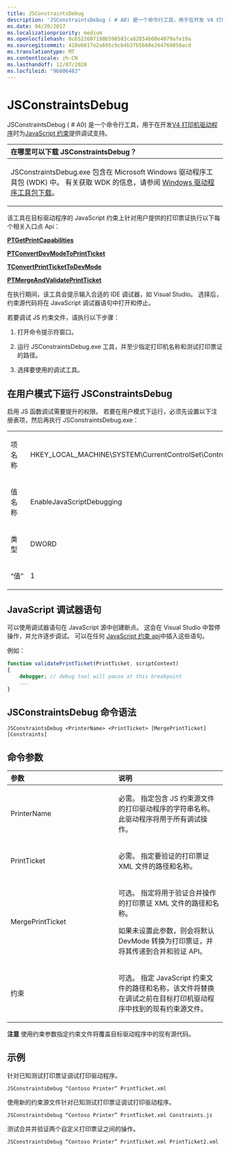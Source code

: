 ```yaml
---
title: JSConstraintsDebug
description: 'JSConstraintsDebug ( # A0) 是一个命令行工具，用于在开发 V4 打印机驱动程序时为 JavaScript 约束提供调试支持。'
ms.date: 04/20/2017
ms.localizationpriority: medium
ms.openlocfilehash: 0c6522607190b598583ca82854b08e4079afe19a
ms.sourcegitcommit: 418e6617e2a695c9cb4b37b5b60e264760858acd
ms.translationtype: MT
ms.contentlocale: zh-CN
ms.lasthandoff: 12/07/2020
ms.locfileid: "96806483"
---
```

# <a name="jsconstraintsdebug"></a>JSConstraintsDebug


JSConstraintsDebug ( # A0) 是一个命令行工具，用于在开发[V4 打印机驱动程序](../print/v4-printer-driver.md)时为[JavaScript 约束](../print/javascript-constraints.md)提供调试支持。

<table>
<colgroup>
<col width="100%" />
</colgroup>
<thead>
<tr class="header">
<th align="left">在哪里可以下载 JSConstraintsDebug？</th>
</tr>
</thead>
<tbody>
<tr class="odd">
<td align="left"><p>JSConstraintsDebug.exe 包含在 Microsoft Windows 驱动程序工具包 (WDK) 中。 有关获取 WDK 的信息，请参阅 <a href="/windows-hardware/drivers/download-the-wdk" data-raw-source="[Windows Driver Kit downloads](../download-the-wdk.md)">Windows 驱动程序工具包下载</a>。</p></td>
</tr>
</tbody>
</table>

 

该工具在目标驱动程序的 JavaScript 约束上针对用户提供的打印票证执行以下每个相关入口点 Api：

[**PTGetPrintCapabilities**](/windows/win32/api/prntvpt/nf-prntvpt-ptgetprintcapabilities)

[**PTConvertDevModeToPrintTicket**](/windows/win32/api/prntvpt/nf-prntvpt-ptconvertdevmodetoprintticket)

[**TConvertPrintTicketToDevMode**](/windows/win32/api/prntvpt/nf-prntvpt-ptconvertprinttickettodevmode)

[**PTMergeAndValidatePrintTicket**](/windows/win32/api/prntvpt/nf-prntvpt-ptmergeandvalidateprintticket)

在执行期间，该工具会提示输入合适的 IDE 调试器，如 Visual Studio。 选择后，约束源代码将在 JavaScript 调试器语句中打开和停止。

若要调试 JS 约束文件，请执行以下步骤：

1.  打开命令提示符窗口。

2.  运行 JSConstraintsDebug.exe 工具，并至少指定打印机名称和测试打印票证的路径。

3.  选择要使用的调试工具。

## <a name="span-idrunning_jsconstraintsdebug_in_user_modespanspan-idrunning_jsconstraintsdebug_in_user_modespanspan-idrunning_jsconstraintsdebug_in_user_modespanrunning-jsconstraintsdebug-in-user-mode"></a><span id="Running_JSConstraintsDebug_in_user_mode"></span><span id="running_jsconstraintsdebug_in_user_mode"></span><span id="RUNNING_JSCONSTRAINTSDEBUG_IN_USER_MODE"></span>在用户模式下运行 JSConstraintsDebug


启用 JS 函数调试需要提升的权限。 若要在用户模式下运行，必须先设置以下注册表项，然后再执行 JSConstraintsDebug.exe：

<table>
<colgroup>
<col width="50%" />
<col width="50%" />
</colgroup>
<tbody>
<tr class="odd">
<td align="left"><p>项名称</p></td>
<td align="left"><p>HKEY_LOCAL_MACHINE\SYSTEM\CurrentControlSet\Control\Print</p></td>
</tr>
<tr class="even">
<td align="left"><p>值名称</p></td>
<td align="left"><p>EnableJavaScriptDebugging</p></td>
</tr>
<tr class="odd">
<td align="left"><p>类型</p></td>
<td align="left"><p>DWORD</p></td>
</tr>
<tr class="even">
<td align="left"><p>“值”</p></td>
<td align="left"><p>1</p></td>
</tr>
</tbody>
</table>

 

## <a name="span-idjavascript_debugger_statementsspanspan-idjavascript_debugger_statementsspanspan-idjavascript_debugger_statementsspanjavascript-debugger-statements"></a><span id="JavaScript_debugger_statements"></span><span id="javascript_debugger_statements"></span><span id="JAVASCRIPT_DEBUGGER_STATEMENTS"></span>JavaScript 调试器语句


可以使用调试器语句在 JavaScript 源中创建断点。 这会在 Visual Studio 中暂停操作，并允许逐步调试。 可以在任何 [JavaScript 约束 api](../print/javascript-constraints.md)中插入这些语句。

例如：

```JavaScript
function validatePrintTicket(PrintTicket, scriptContext)
{
    debugger; // debug tool will pause at this breakpoint
    ...
}
```

## <a name="span-idjsconstraintsdebug_command_syntaxspanspan-idjsconstraintsdebug_command_syntaxspanspan-idjsconstraintsdebug_command_syntaxspanjsconstraintsdebug-command-syntax"></a><span id="JSConstraintsDebug_Command_Syntax"></span><span id="jsconstraintsdebug_command_syntax"></span><span id="JSCONSTRAINTSDEBUG_COMMAND_SYNTAX"></span>JSConstraintsDebug 命令语法


```
JSConstraintsDebug <PrinterName> <PrintTicket> [MergePrintTicket] [Constraints]
```

## <a name="span-idcommand_parametersspanspan-idcommand_parametersspanspan-idcommand_parametersspancommand-parameters"></a><span id="Command_parameters"></span><span id="command_parameters"></span><span id="COMMAND_PARAMETERS"></span>命令参数


<table>
<colgroup>
<col width="50%" />
<col width="50%" />
</colgroup>
<thead>
<tr class="header">
<th align="left">参数</th>
<th align="left">说明</th>
</tr>
</thead>
<tbody>
<tr class="odd">
<td align="left"><p><span id="PrinterName"></span><span id="printername"></span><span id="PRINTERNAME"></span>PrinterName</p></td>
<td align="left"><p>必需。 指定包含 JS 约束源文件的打印驱动程序的字符串名称。 此驱动程序将用于所有调试操作。</p></td>
</tr>
<tr class="even">
<td align="left"><p><span id="PrintTicket"></span><span id="printticket"></span><span id="PRINTTICKET"></span>PrintTicket</p></td>
<td align="left"><p>必需。 指定要验证的打印票证 XML 文件的路径和名称。</p></td>
</tr>
<tr class="odd">
<td align="left"><p><span id="MergePrintTicket"></span><span id="mergeprintticket"></span><span id="MERGEPRINTTICKET"></span>MergePrintTicket</p></td>
<td align="left"><p>可选。 指定将用于验证合并操作的打印票证 XML 文件的路径和名称。</p>
<p>如果未设置此参数，则会将默认 DevMode 转换为打印票证，并将其传递到合并和验证 API。</p></td>
</tr>
<tr class="even">
<td align="left"><p><span id="Constraints"></span><span id="constraints"></span><span id="CONSTRAINTS"></span>约束</p></td>
<td align="left"><p>可选。 指定 JavaScript 约束文件的路径和名称，该文件将替换在调试之前在目标打印机驱动程序中找到的现有约束源文件。</p></td>
</tr>
</tbody>
</table>

 

**注意**  使用约束参数指定约束文件将覆盖目标驱动程序中的现有源代码。

 

## <a name="span-idexamplesspanspan-idexamplesspanspan-idexamplesspanexamples"></a><span id="Examples"></span><span id="examples"></span><span id="EXAMPLES"></span>示例


针对已知测试打印票证调试打印驱动程序。

```
JSConstraintsDebug “Contoso Printer” PrintTicket.xml
```

使用新的约束源文件针对已知测试打印票证调试打印驱动程序。

```
JSConstraintsDebug “Contoso Printer” PrintTicket.xml Constraints.js
```

测试合并并验证两个自定义打印票证之间的操作。

```
JSConstraintsDebug “Contoso Printer” PrintTicket.xml PrintTicket2.xml
```

